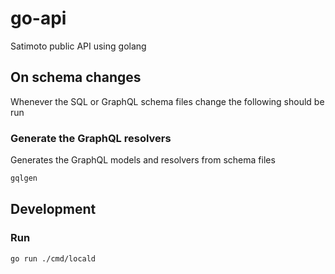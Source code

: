 # go-api
Satimoto public API using golang

## On schema changes
Whenever the SQL or GraphQL schema files change the following should be run

### Generate the GraphQL resolvers
Generates the GraphQL models and resolvers from schema files
```bash
gqlgen
```

## Development

### Run
```bash
go run ./cmd/locald
```
